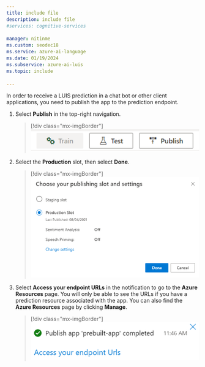 ```yaml
---
title: include file
description: include file
#services: cognitive-services

manager: nitinme
ms.custom: seodec18
ms.service: azure-ai-language
ms.date: 01/19/2024
ms.subservice: azure-ai-luis
ms.topic: include

---
```


In order to receive a LUIS prediction in a chat bot or other client applications, you need to publish the app to the prediction endpoint.

1. Select **Publish** in the top-right navigation.
    
    > [!div class="mx-imgBorder"]
    > ![A screenshot of the button for publishing to the endpoint.](../media/howto-publish/publish-button.png)

1. Select the **Production** slot, then select **Done**.

    > [!div class="mx-imgBorder"]
    > ![A screenshot of LUIS publishing to the endpoint.](../media/howto-publish/publish-app-popup.png)

1. Select **Access your endpoint URLs** in the notification to go to the **Azure Resources** page. You will only be able to see the URLs if you have a prediction resource associated with the app. You can also find the **Azure Resources** page by clicking **Manage**.

     > [!div class="mx-imgBorder"]
    > ![A screenshot of a message showing the app has been published.](../media/howto-publish/publish-completed.png)
